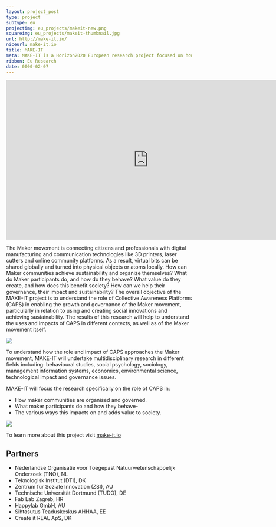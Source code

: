 ```yaml
---
layout: project_post
type: project
subtype: eu
projectimg: eu_projects/makeit-new.png
squareimg: eu_projects/makeit-thumbnail.jpg
url: http://make-it.io/
niceurl: make-it.io
title: MAKE-IT
meta: MAKE-IT is a Horizon2020 European research project focused on how the role of Collective Awareness Platforms (CAPS) enables the growth and governance of the Maker movement, particularly in relation to Information Technology, using and creating social innovations and achieving sustainability.
ribbon: Eu Research
date: 0000-02-07
---
```


<iframe width="770" height="433" src="https://www.youtube.com/embed/-UXrOoIyg0M?list=PLlKV_n43-6ttARhrVhfbX4fg1eZtSfD8b" frameborder="0" allowfullscreen></iframe>

The Maker movement is connecting citizens and professionals with digital manufacturing and communication technologies like 3D printers, laser cutters and online community platforms. As a result, virtual bits can be shared globally and turned into physical objects or atoms locally. How can Maker communities achieve sustainability and organize themselves? What do Maker participants do, and how do they behave? What value do they create, and how does this benefit society? How can we help their governance, their impact and sustainability? The overall objective of the MAKE-IT project is to understand the role of Collective Awareness Platforms (CAPS) in enabling the growth and governance of the Maker movement, particularly in relation to using and creating social innovations and achieving sustainability. The results of this research will help to understand the uses and impacts of CAPS in different contexts, as well as of the Maker movement itself.

<img src="{{site.baseurl}}{{ site.url }}/img/projects/eu_projects/makeit-img-1.jpg">

To understand how the role and impact of CAPS approaches the Maker movement, MAKE-IT will undertake multidisciplinary research in different fields including: behavioural studies, social psychology, sociology, management information systems, economics, environmental science, technological impact and governance issues. 


MAKE-IT will focus the research specifically on the role of CAPS in: 

* How maker communities are organised and governed.
* What maker participants do and how they behave- 
* The various ways this impacts on and adds value to society.

<img src="{{site.baseurl}}{{ site.url }}/img/projects/eu_projects/makeit-img-2.jpg">

To learn more about this project visit [make-it.io](http://make-it.io/)

## Partners

* Nederlandse Organisatie voor Toegepast Natuurwetenschappelijk Onderzoek (TNO), NL
* Teknologisk Institut (DTI), DK
* Zentrum für Soziale Innovation (ZSI), AU
* Technische Universität Dortmund (TUDO), DE
* Fab Lab Zagreb, HR
* Happylab GmbH, AU
* Sihtasutus Teaduskeskus AHHAA, EE
* Create it REAL ApS, DK
